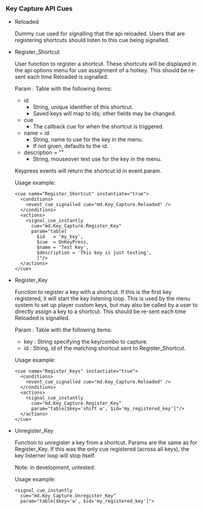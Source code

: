 
### Key Capture API Cues

* Reloaded
  
  Dummy cue used for signalling that the api reloaded. Users that are registering shortcuts should listen to this cue being signalled.
    
* Register_Shortcut
  
  User function to register a shortcut. These shortcuts will be displayed in the api options menu for use assignment of a hotkey. This should be re-sent each time Reloaded is signalled.
      
  Param : Table with the following items:
  * id
    - String, unique identifier of this shortcut.
    - Saved keys will map to ids; other fields may be changed.
  * cue
    - The callback cue for when the shortcut is triggered.
  * name = id
    - String, name to use for the key in the menu.
    - If not given, defaults to the id.
  * description = ""
    - String, mouseover text use for the key in the menu.
        
  Keypress events will return the shortcut id in event.param.
      
  Usage example:
  
      <cue name="Register_Shortcut" instantiate="true">
        <conditions>
          <event_cue_signalled cue="md.Key_Capture.Reloaded" />
        </conditions>
        <actions>
          <signal_cue_instantly 
            cue="md.Key_Capture.Register_Key" 
            param="table[
              $id   = 'my_key',
              $cue  = OnKeyPress,
              $name = 'Test Key',
              $description = 'This key is just testing',
              ]"/>
        </actions>
      </cue>
  
    
* Register_Key
  
  Function to register a key with a shortcut. If this is the first key registered, it will start the key listening loop. This is used by the menu system to set up player custom keys, but may also be called by a user to directly assign a key to a shortcut. This should be re-sent each time Reloaded is signalled.
      
  Param  : Table with the following items:
    - key  : String specifying the key/combo to capture.
    - id   : String, id of the matching shortcut sent to Register_Shortcut.
        
  Usage example:
  
      <cue name="Register_Keys" instantiate="true">
        <conditions>
          <event_cue_signalled cue="md.Key_Capture.Reloaded" />
        </conditions>
        <actions>
          <signal_cue_instantly 
            cue="md.Key_Capture.Register_Key" 
            param="table[$key='shift w', $id='my_registered_key']"/>
        </actions>
      </cue>
  
    
* Unregister_Key
  
  Function to unregister a key from a shortcut. Params are the same as for Register_Key. If this was the only cue registered (across all keys), the key listerner loop will stop itself.
      
  Note: in development, untested.
      
  Usage example:
  
      <signal_cue_instantly 
        cue="md.Key_Capture.Unregister_Key" 
        param="table[$key='w', $id='my_registered_key']">
  
    